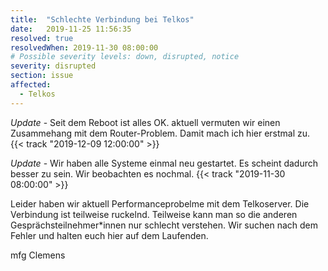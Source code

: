 ```yaml
---
title:  "Schlechte Verbindung bei Telkos"
date:   2019-11-25 11:56:35
resolved: true
resolvedWhen: 2019-11-30 08:00:00
# Possible severity levels: down, disrupted, notice
severity: disrupted
section: issue
affected:
  - Telkos
---
```

<!-- update -->
*Update* - Seit dem Reboot ist alles OK. aktuell vermuten wir einen Zusammehang mit dem Router-Problem. Damit mach ich hier erstmal zu. {{< track "2019-12-09 12:00:00" >}}

*Update* - Wir haben alle Systeme einmal neu gestartet. Es scheint dadurch besser zu sein. Wir beobachten es nochmal. {{< track "2019-11-30 08:00:00" >}}

Leider haben wir aktuell Performanceprobelme mit dem Telkoserver. Die Verbindung ist teilweise ruckelnd. Teilweise kann man so die anderen Gesprächsteilnehmer\*innen nur schlecht verstehen.
Wir suchen nach dem Fehler und halten euch hier auf dem Laufenden.

mfg
Clemens
